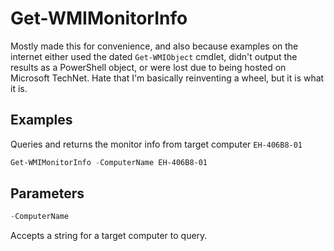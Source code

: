# Get-WMIMonitorInfo

Mostly made this for convenience, and also because examples on the internet either used the dated `Get-WMIObject` cmdlet, didn't output the results as a PowerShell object, or were lost due to being hosted on Microsoft TechNet. Hate that I'm basically reinventing a wheel, but it is what it is.

## Examples

Queries and returns the monitor info from target computer `EH-406B8-01` 
```powershell
Get-WMIMonitorInfo -ComputerName EH-406B8-01
```

## Parameters
```powershell
-ComputerName
```
Accepts a string for a target computer to query.